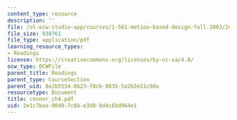 ```yaml
---
content_type: resource
description: ''
file: /ol-ocw-studio-app/courses/1-561-motion-based-design-fall-2003/2e1c7bae90497c8be3d08d4c6bd964e1_connor_ch4.pdf
file_size: 938761
file_type: application/pdf
learning_resource_types:
- Readings
license: https://creativecommons.org/licenses/by-nc-sa/4.0/
ocw_type: OCWFile
parent_title: Readings
parent_type: CourseSection
parent_uid: 8e2b5554-8623-f8cb-8835-5a2b2e21c9da
resourcetype: Document
title: connor_ch4.pdf
uid: 2e1c7bae-9049-7c8b-e3d0-8d4c6bd964e1
---
```

